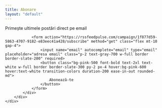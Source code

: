 ```yaml
---
title: Abonare
layout: "default"
---
```



<div class="rounded-2xl">
    <div class="mx-auto max-w-[1330px] ">
        <div class="max-w-screen-xl px-4 py-8 mx-auto flex items-center justify-center">
            <div class="border border-slate-200 p-24 rounded-md bg-white shadow-md ">
                <span class="text-3xl font-bold text-gray-700 ">Primește ultimele postări direct pe email</span>

                <form action="https://rssfeedpulse.com/campaign/1f877d59-5863-4707-9182-e83eec41a428/subscribe" method="get" class="flex mt-10 gap-4">
                    <input name="email" autocomplete="email" type="email" placeholder="adresa email" class="p-2 text-gray-700 w-full border border-slate-200" required>
                    <button class="bg-pink-500 font-bold text-2xl text-white w-full border border-slate-300 py-2 px-4 hover:bg-pink-600 hover:text-white transition-colors duration-200 ease-in-out rounded-md">
                        Abonează-te
                    </button>
                </form>
            </div>
        </div>
    </div>
</div>



                